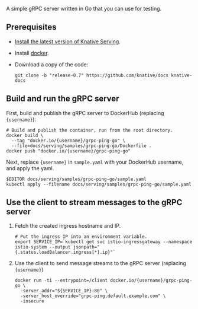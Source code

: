 A simple gRPC server written in Go that you can use for testing.

## Prerequisites

- [Install the latest version of Knative Serving](../../../install/README.md).

- Install [docker](https://www.docker.com/).

- Download a copy of the code:

  ```shell
  git clone -b "release-0.7" https://github.com/knative/docs knative-docs
  ```

## Build and run the gRPC server

First, build and publish the gRPC server to DockerHub (replacing `{username}`):

```shell
# Build and publish the container, run from the root directory.
docker build \
  --tag "docker.io/{username}/grpc-ping-go" \
  --file=docs/serving/samples/grpc-ping-go/Dockerfile .
docker push "docker.io/{username}/grpc-ping-go"
```

Next, replace `{username}` in `sample.yaml` with your DockerHub username, and
apply the yaml.

```shell
$EDITOR docs/serving/samples/grpc-ping-go/sample.yaml
kubectl apply --filename docs/serving/samples/grpc-ping-go/sample.yaml
```

## Use the client to stream messages to the gRPC server

1. Fetch the created ingress hostname and IP.

   ```shell
   # Put the ingress IP into an environment variable.
   export SERVICE_IP=`kubectl get svc istio-ingressgateway --namespace istio-system --output jsonpath="{.status.loadBalancer.ingress[*].ip}"`
   ```

1. Use the client to send message streams to the gRPC server (replacing
   `{username}`)

   ```shell
   docker run -ti --entrypoint=/client docker.io/{username}/grpc-ping-go \
     -server_addr="${SERVICE_IP}:80" \
     -server_host_override="grpc-ping.default.example.com" \
     -insecure
   ```
